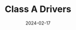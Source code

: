 ---
date: 2024-02-17
title: 'Class A Drivers'
description: 'Class A Drivers es una bolsa de trabajo estadounidense para autotransportes'
image: '/images/content/projects/class-a-drivers.png'
link: 'https://www.classadrivers.com'
---